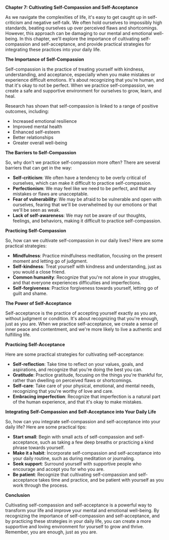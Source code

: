 <p><strong>Chapter 7: Cultivating Self-Compassion and Self-Acceptance</strong></p>

<p>As we navigate the complexities of life, it's easy to get caught up in self-criticism and negative self-talk. We often hold ourselves to impossibly high standards, beating ourselves up over perceived flaws and shortcomings. However, this approach can be damaging to our mental and emotional well-being. In this chapter, we'll explore the importance of cultivating self-compassion and self-acceptance, and provide practical strategies for integrating these practices into your daily life.</p>

<p><strong>The Importance of Self-Compassion</strong></p>

<p>Self-compassion is the practice of treating yourself with kindness, understanding, and acceptance, especially when you make mistakes or experience difficult emotions. It's about recognizing that you're human, and that it's okay to not be perfect. When we practice self-compassion, we create a safe and supportive environment for ourselves to grow, learn, and heal.</p>

<p>Research has shown that self-compassion is linked to a range of positive outcomes, including:</p>

<ul>
<li>Increased emotional resilience</li>
<li>Improved mental health</li>
<li>Enhanced self-esteem</li>
<li>Better relationships</li>
<li>Greater overall well-being</li>
</ul>

<p><strong>The Barriers to Self-Compassion</strong></p>

<p>So, why don't we practice self-compassion more often? There are several barriers that can get in the way:</p>

<ul>
<li><strong>Self-criticism</strong>: We often have a tendency to be overly critical of ourselves, which can make it difficult to practice self-compassion.</li>
<li><strong>Perfectionism</strong>: We may feel like we need to be perfect, and that any mistakes or flaws are unacceptable.</li>
<li><strong>Fear of vulnerability</strong>: We may be afraid to be vulnerable and open with ourselves, fearing that we'll be overwhelmed by our emotions or that we'll be seen as weak.</li>
<li><strong>Lack of self-awareness</strong>: We may not be aware of our thoughts, feelings, and behaviors, making it difficult to practice self-compassion.</li>
</ul>

<p><strong>Practicing Self-Compassion</strong></p>

<p>So, how can we cultivate self-compassion in our daily lives? Here are some practical strategies:</p>

<ul>
<li><strong>Mindfulness</strong>: Practice mindfulness meditation, focusing on the present moment and letting go of judgment.</li>
<li><strong>Self-kindness</strong>: Treat yourself with kindness and understanding, just as you would a close friend.</li>
<li><strong>Common humanity</strong>: Recognize that you're not alone in your struggles, and that everyone experiences difficulties and imperfections.</li>
<li><strong>Self-forgiveness</strong>: Practice forgiveness towards yourself, letting go of guilt and shame.</li>
</ul>

<p><strong>The Power of Self-Acceptance</strong></p>

<p>Self-acceptance is the practice of accepting yourself exactly as you are, without judgment or condition. It's about recognizing that you're enough, just as you are. When we practice self-acceptance, we create a sense of inner peace and contentment, and we're more likely to live a authentic and fulfilling life.</p>

<p><strong>Practicing Self-Acceptance</strong></p>

<p>Here are some practical strategies for cultivating self-acceptance:</p>

<ul>
<li><strong>Self-reflection</strong>: Take time to reflect on your values, goals, and aspirations, and recognize that you're doing the best you can.</li>
<li><strong>Gratitude</strong>: Practice gratitude, focusing on the things you're thankful for, rather than dwelling on perceived flaws or shortcomings.</li>
<li><strong>Self-care</strong>: Take care of your physical, emotional, and mental needs, recognizing that you're worthy of love and care.</li>
<li><strong>Embracing imperfection</strong>: Recognize that imperfection is a natural part of the human experience, and that it's okay to make mistakes.</li>
</ul>

<p><strong>Integrating Self-Compassion and Self-Acceptance into Your Daily Life</strong></p>

<p>So, how can you integrate self-compassion and self-acceptance into your daily life? Here are some practical tips:</p>

<ul>
<li><strong>Start small</strong>: Begin with small acts of self-compassion and self-acceptance, such as taking a few deep breaths or practicing a kind phrase towards yourself.</li>
<li><strong>Make it a habit</strong>: Incorporate self-compassion and self-acceptance into your daily routine, such as during meditation or journaling.</li>
<li><strong>Seek support</strong>: Surround yourself with supportive people who encourage and accept you for who you are.</li>
<li><strong>Be patient</strong>: Recognize that cultivating self-compassion and self-acceptance takes time and practice, and be patient with yourself as you work through the process.</li>
</ul>

<p><strong>Conclusion</strong></p>

<p>Cultivating self-compassion and self-acceptance is a powerful way to transform your life and improve your mental and emotional well-being. By recognizing the importance of self-compassion and self-acceptance, and by practicing these strategies in your daily life, you can create a more supportive and loving environment for yourself to grow and thrive. Remember, you are enough, just as you are.</p>
